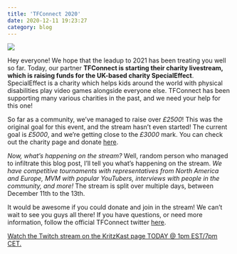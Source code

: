 ```yaml
---
title: 'TFConnect 2020'
date: 2020-12-11 19:23:27
category: blog
---
```


<a class="no-anim-underline" href="https://twitch.com/kritzkast"><img src="{{site.url}}/cdn/assets/images/blogposts/84/tfconnect2020.jpg"></a>
<p>Hey everyone! We hope that the leadup to 2021 has been treating you well so far. Today, our partner <strong>TFConnect is starting their charity livestream, which is raising funds for the UK-based charity SpecialEffect</strong>. SpecialEffect is a charity which helps kids around the world with physical disabilities play video games alongside everyone else. TFConnect has been supporting many various charities in the past, and we need your help for this one!</p>
<p>So far as a community, we&rsquo;ve managed to raise over <em>&pound;2500</em>! This was the original goal for this event, and the stream hasn&rsquo;t even started! The current goal is <em>&pound;5000</em>, and we&rsquo;re getting close to the <em>&pound;3000 </em>mark. You can check out the charity page and donate <a href="https://tiltify.com/+tfconnect/tfconnect-2020">here</a>.</p>
<p><em>Now, what&rsquo;s happening on the stream?</em> Well, random person who managed to infiltrate this blog post, I&rsquo;ll tell you what&rsquo;s happening on the stream. <em>We have competitive tournaments with representatives from North America and Europe, MVM with popular YouTubers, interviews with people in the community, and more!</em> The stream is split over multiple days, between December 11th to the 13th.</p>
<p>It would be awesome if you could donate and join in the stream! We can&rsquo;t wait to see you guys all there! If you have questions, or need more information, follow the official TFConnect twitter <a href="https://twitter.com/TF_Connect">here</a>.</p>
<p><u><a href="https://www.twitch.tv/kritzkast">Watch the Twitch stream on the KritzKast page TODAY @ 1pm EST/7pm CET.</a></u></p>
